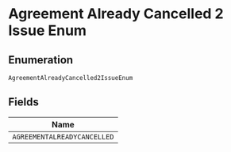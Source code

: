 
# Agreement Already Cancelled 2 Issue Enum

## Enumeration

`AgreementAlreadyCancelled2IssueEnum`

## Fields

| Name |
|  --- |
| `AGREEMENTALREADYCANCELLED` |

